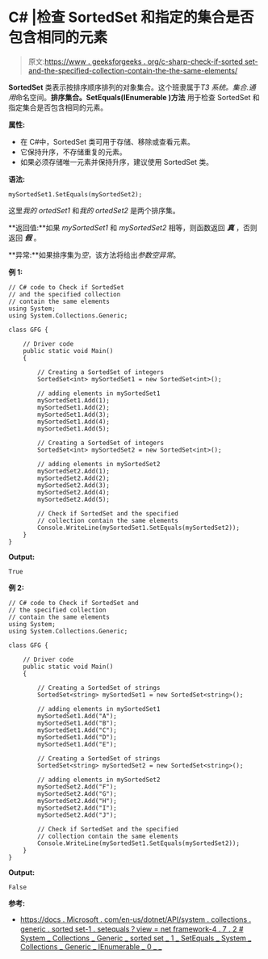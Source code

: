 # C# |检查 SortedSet 和指定的集合是否包含相同的元素

> 原文:[https://www . geeksforgeeks . org/c-sharp-check-if-sorted set-and-the-specified-collection-contain-the-the-same-elements/](https://www.geeksforgeeks.org/c-sharp-check-if-sortedset-and-the-specified-collection-contain-the-same-elements/)

**SortedSet** 类表示按排序顺序排列的对象集合。这个班隶属于*T3 系统。集合.通用*命名空间。**排序集合<t>。SetEquals(IEnumerable <t>)方法</t></t>** 用于检查 SortedSet 和指定集合是否包含相同的元素。

**属性:**

*   在 C#中，SortedSet 类可用于存储、移除或查看元素。
*   它保持升序，不存储重复的元素。
*   如果必须存储唯一元素并保持升序，建议使用 SortedSet 类。

**语法:**

```
mySortedSet1.SetEquals(mySortedSet2);

```

这里*我的 ortedSet1* 和*我的 ortedSet2* 是两个排序集。

**返回值:**如果 *mySortedSet1* 和 *mySortedSet2* 相等，则函数返回 ***真*** ，否则返回 ***假*** 。

**异常:**如果排序集为*空*，该方法将给出*参数空异常*。

**例 1:**

```
// C# code to Check if SortedSet
// and the specified collection
// contain the same elements
using System;
using System.Collections.Generic;

class GFG {

    // Driver code
    public static void Main()
    {

        // Creating a SortedSet of integers
        SortedSet<int> mySortedSet1 = new SortedSet<int>();

        // adding elements in mySortedSet1
        mySortedSet1.Add(1);
        mySortedSet1.Add(2);
        mySortedSet1.Add(3);
        mySortedSet1.Add(4);
        mySortedSet1.Add(5);

        // Creating a SortedSet of integers
        SortedSet<int> mySortedSet2 = new SortedSet<int>();

        // adding elements in mySortedSet2
        mySortedSet2.Add(1);
        mySortedSet2.Add(2);
        mySortedSet2.Add(3);
        mySortedSet2.Add(4);
        mySortedSet2.Add(5);

        // Check if SortedSet and the specified
        // collection contain the same elements
        Console.WriteLine(mySortedSet1.SetEquals(mySortedSet2));
    }
}
```

**Output:**

```
True

```

**例 2:**

```
// C# code to Check if SortedSet and
// the specified collection
// contain the same elements
using System;
using System.Collections.Generic;

class GFG {

    // Driver code
    public static void Main()
    {

        // Creating a SortedSet of strings
        SortedSet<string> mySortedSet1 = new SortedSet<string>();

        // adding elements in mySortedSet1
        mySortedSet1.Add("A");
        mySortedSet1.Add("B");
        mySortedSet1.Add("C");
        mySortedSet1.Add("D");
        mySortedSet1.Add("E");

        // Creating a SortedSet of strings
        SortedSet<string> mySortedSet2 = new SortedSet<string>();

        // adding elements in mySortedSet2
        mySortedSet2.Add("F");
        mySortedSet2.Add("G");
        mySortedSet2.Add("H");
        mySortedSet2.Add("I");
        mySortedSet2.Add("J");

        // Check if SortedSet and the specified
        // collection contain the same elements
        Console.WriteLine(mySortedSet1.SetEquals(mySortedSet2));
    }
}
```

**Output:**

```
False

```

**参考:**

*   [https://docs . Microsoft . com/en-us/dotnet/API/system . collections . generic . sorted set-1 . setequals？view = net framework-4 . 7 . 2 # System _ Collections _ Generic _ sorted set _ 1 _ SetEquals _ System _ Collections _ Generic _ IEnumerable _ 0 _ _](https://docs.microsoft.com/en-us/dotnet/api/system.collections.generic.sortedset-1.setequals?view=netframework-4.7.2#System_Collections_Generic_SortedSet_1_SetEquals_System_Collections_Generic_IEnumerable__0__)